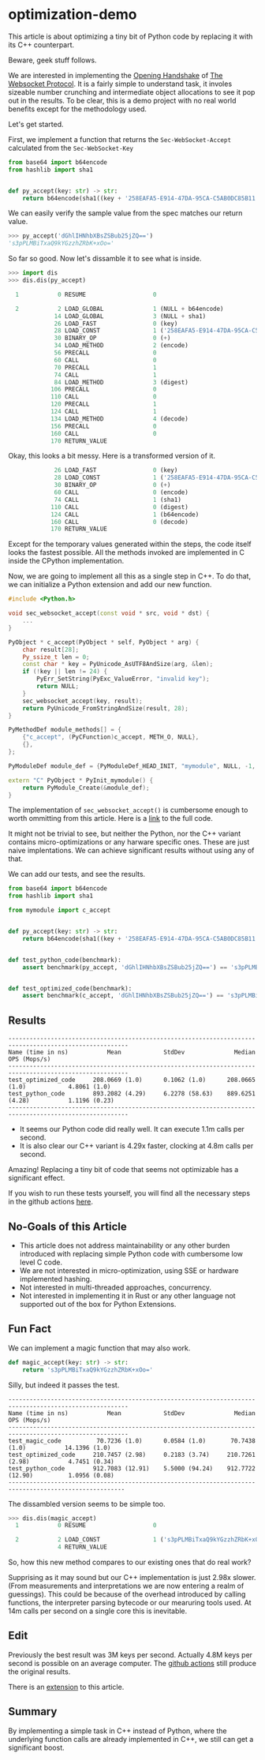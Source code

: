 # optimization-demo

This article is about optimizing a tiny bit of Python code by replacing it with its C++ counterpart.

Beware, geek stuff follows.

We are interested in implementing the [Opening Handshake](https://datatracker.ietf.org/doc/html/rfc6455#section-1.3) of [The Websocket Protocol](https://datatracker.ietf.org/doc/html/rfc6455).
It is a fairly simple to understand task, it involes sizeable number crunching and intermediate object allocations to see it pop out in the results.
To be clear, this is a demo project with no real world benefits except for the methodology used.

Let's get started.

First, we implement a function that returns the `Sec-WebSocket-Accept` calculated from the `Sec-WebSocket-Key`

```py
from base64 import b64encode
from hashlib import sha1


def py_accept(key: str) -> str:
    return b64encode(sha1((key + '258EAFA5-E914-47DA-95CA-C5AB0DC85B11').encode()).digest()).decode()
```

We can easily verify the sample value from the spec matches our return value.

```py
>>> py_accept('dGhlIHNhbXBsZSBub25jZQ==')
's3pPLMBiTxaQ9kYGzzhZRbK+xOo='
```

So far so good. Now let's dissamble it to see what is inside.

```py
>>> import dis
>>> dis.dis(py_accept)

  1           0 RESUME                   0

  2           2 LOAD_GLOBAL              1 (NULL + b64encode)
             14 LOAD_GLOBAL              3 (NULL + sha1)
             26 LOAD_FAST                0 (key)
             28 LOAD_CONST               1 ('258EAFA5-E914-47DA-95CA-C5AB0DC85B11')
             30 BINARY_OP                0 (+)
             34 LOAD_METHOD              2 (encode)
             56 PRECALL                  0
             60 CALL                     0
             70 PRECALL                  1
             74 CALL                     1
             84 LOAD_METHOD              3 (digest)
            106 PRECALL                  0
            110 CALL                     0
            120 PRECALL                  1
            124 CALL                     1
            134 LOAD_METHOD              4 (decode)
            156 PRECALL                  0
            160 CALL                     0
            170 RETURN_VALUE
```

Okay, this looks a bit messy. Here is a transformed version of it.

```py
             26 LOAD_FAST                0 (key)
             28 LOAD_CONST               1 ('258EAFA5-E914-47DA-95CA-C5AB0DC85B11')
             30 BINARY_OP                0 (+)
             60 CALL                     0 (encode)
             74 CALL                     1 (sha1)
            110 CALL                     0 (digest)
            124 CALL                     1 (b64encode)
            160 CALL                     0 (decode)
            170 RETURN_VALUE
```

Except for the temporary values generated within the steps, the code itself looks the fastest possible. All the methods invoked are implemented in C inside the CPython implementation.

Now, we are going to implement all this as a single step in C++. To do that, we can initialize a Python extension and add our new function.

```c++
#include <Python.h>

void sec_websocket_accept(const void * src, void * dst) {
    ...
}

PyObject * c_accept(PyObject * self, PyObject * arg) {
    char result[28];
    Py_ssize_t len = 0;
    const char * key = PyUnicode_AsUTF8AndSize(arg, &len);
    if (!key || len != 24) {
        PyErr_SetString(PyExc_ValueError, "invalid key");
        return NULL;
    }
    sec_websocket_accept(key, result);
    return PyUnicode_FromStringAndSize(result, 28);
}

PyMethodDef module_methods[] = {
    {"c_accept", (PyCFunction)c_accept, METH_O, NULL},
    {},
};

PyModuleDef module_def = {PyModuleDef_HEAD_INIT, "mymodule", NULL, -1, module_methods};

extern "C" PyObject * PyInit_mymodule() {
    return PyModule_Create(&module_def);
}
```

The implementation of `sec_websocket_accept()` is cumbersome enough to worth ommitting from this article.
Here is a [link](mymodule/mymodule.cpp) to the full code.

It might not be trivial to see, but neither the Python, nor the C++ variant contains micro-optimizations or any harware specific ones.
These are just naive implentations. We can achieve significant results without using any of that.

We can add our tests, and see the results.

```py
from base64 import b64encode
from hashlib import sha1

from mymodule import c_accept


def py_accept(key: str) -> str:
    return b64encode(sha1((key + '258EAFA5-E914-47DA-95CA-C5AB0DC85B11').encode()).digest()).decode()


def test_python_code(benchmark):
    assert benchmark(py_accept, 'dGhlIHNhbXBsZSBub25jZQ==') == 's3pPLMBiTxaQ9kYGzzhZRbK+xOo='


def test_optimized_code(benchmark):
    assert benchmark(c_accept, 'dGhlIHNhbXBsZSBub25jZQ==') == 's3pPLMBiTxaQ9kYGzzhZRbK+xOo='
```

## Results

```
--------------------------------------------------------------------------------------------------------
Name (time in ns)           Mean            StdDev              Median            OPS (Mops/s)
--------------------------------------------------------------------------------------------------------
test_optimized_code     208.0669 (1.0)      0.1062 (1.0)      208.0665 (1.0)            4.8061 (1.0)
test_python_code        893.2082 (4.29)     6.2278 (58.63)    889.6251 (4.28)           1.1196 (0.23)
--------------------------------------------------------------------------------------------------------
```

- It seems our Python code did really well. It can execute 1.1m calls per second.
- It is also clear our C++ variant is 4.29x faster, clocking at 4.8m calls per second.

Amazing! Replacing a tiny bit of code that seems not optimizable has a significant effect.

If you wish to run these tests yourself, you will find all the necessary steps in the github actions [here](https://github.com/szabolcsdombi/optimization-demo/actions/runs/5423258436/jobs/9860949567).

## No-Goals of this Article

- This article does not address maintainability or any other burden introduced with replacing simple Python code with cumbersome low level C code.
- We are not interested in micro-optimization, using SSE or hardware implemented hashing.
- Not interested in multi-threaded approaches, concurrency.
- Not interested in implementing it in Rust or any other language not supported out of the box for Python Extensions.

## Fun Fact

We can implement a magic function that may also work.

```py
def magic_accept(key: str) -> str:
    return 's3pPLMBiTxaQ9kYGzzhZRbK+xOo='
```

Silly, but indeed it passes the test.

```
--------------------------------------------------------------------------------------------------------
Name (time in ns)           Mean            StdDev              Median            OPS (Mops/s)
--------------------------------------------------------------------------------------------------------
test_magic_code          70.7236 (1.0)      0.0584 (1.0)       70.7438 (1.0)           14.1396 (1.0)
test_optimized_code     210.7457 (2.98)     0.2183 (3.74)     210.7261 (2.98)           4.7451 (0.34)
test_python_code        912.7083 (12.91)    5.5000 (94.24)    912.7722 (12.90)          1.0956 (0.08)
-------------------------------------------------------------------------------------------------------
```

The dissambled version seems to be simple too.

```py
>>> dis.dis(magic_accept)
  1           0 RESUME                   0

  2           2 LOAD_CONST               1 ('s3pPLMBiTxaQ9kYGzzhZRbK+xOo=')
              4 RETURN_VALUE
```

So, how this new method compares to our existing ones that do real work?

Supprising as it may sound but our C++ implementation is just 2.98x slower.
(From measurements and interpretations we are now entering a realm of guessings).
This could be because of the overhead introduced by calling functions, the interpreter parsing bytecode or our mearuring tools used.
At 14m calls per second on a single core this is inevitable.

## Edit

Previously the best result was 3M keys per second. Actually 4.8M keys per second is possible on an average computer.
The [github actions](https://github.com/szabolcsdombi/optimization-demo/actions) still produce the original results.

There is an [extension](https://github.com/szabolcsdombi/optimization-demo-rust) to this article.

## Summary

By implementing a simple task in C++ instead of Python, where the underlying function calls are already implemented in C++, we still can get a significant boost.
